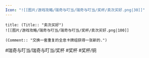 ```yaml
---
Icon: "![[图片/游戏攻略/瑞奇与叮当/瑞奇与叮当/奖杯/卖次买好.png|30]]"
---
```

```ad-common-bronze-trophy
title: (Title:: "卖次买好")
![[图片/游戏攻略/瑞奇与叮当/瑞奇与叮当/奖杯/卖次买好.png|100]]

(Comment:: "交换一套重复的全息卡牌组获得一张新的.")
```

#瑞奇与叮当/瑞奇与叮当/奖杯 #奖杯 #奖杯/铜
